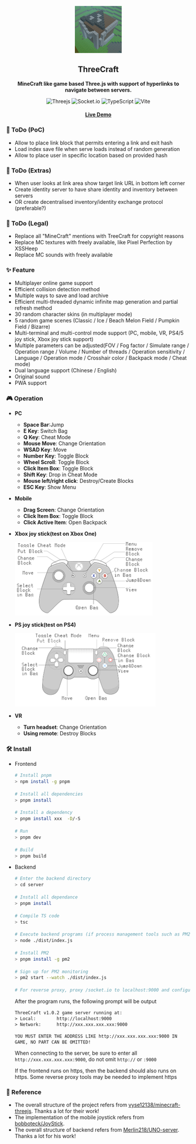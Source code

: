 <div align="center">
  <img src="./doc/img/logo.png" width="128" height="128"/>

  <h2>ThreeCraft</h2>

  <p>
    <strong>MineCraft like game based Three.js with support of hyperlinks to navigate between servers.</strong>
  </p>

  <p>
    <img alt="Threejs" src="https://img.shields.io/badge/Three.js-000000?style=flat-square&logo=Three.js&logoColor=white"/>
    <img alt="Socket.io" src="https://img.shields.io/badge/Socket.io-010101?style=flat-square&logo=Socket.io&logoColor=white"/>
    <img alt="TypeScript" src="https://img.shields.io/badge/TypeScript-3178C6?style=flat-square&logo=TypeScript&logoColor=white"/>
    <img alt="Vite" src="https://img.shields.io/badge/Vite-646CFF?style=flat-square&logo=Vite&logoColor=white"/>
  </p>

  <h4>
    <a href="https://mc.liukairui.me/en">Live Demo</a>
  </h4>
</div>

### 📝 ToDo (PoC)

- Allow to place link block that permits entering a link and exit hash
- Load index save file when serve loads instead of random generation
- Allow to place user in specific location based on provided hash

### 📝 ToDo (Extras)

- When user looks at link area show target link URL in bottom left corner
- Create identity server to have share identity and inventory between servers
- OR create decentralised inventory/identity exchange protocol (preferable?)

### 📝 ToDo (Legal)

- Replace all "MineCraft" mentions with TreeCraft for copyright reasons
- Replace MC textures with freely available, like Pixel Perfection by XSSHeep
- Replace MC sounds with freely available

### ✨ Feature

- Multiplayer online game support
- Efficient collision detection method
- Multiple ways to save and load archive
- Efficient multi-threaded dynamic infinite map generation and partial refresh method
- 30 random character skins (in multiplayer mode)
- 5 random game scenes (Classic / Ice / Beach Melon Field / Pumpkin Field / Bizarre)
- Multi-terminal and multi-control mode support (PC, mobile, VR, PS4/5 joy stick, Xbox joy stick support)
- Multiple parameters can be adjusted(FOV / Fog factor / Simulate range / Operation range / Volume / Number of threads / Operation sensitivity / Language / Operation mode / Crosshair color / Backpack mode / Cheat mode)
- Dual language support (Chinese / English)
- Original sound
- PWA support

### 🎮️ Operation

- **PC**

  - **Space Bar**:Jump
  - **E Key**: Switch Bag
  - **Q Key**: Cheat Mode
  - **Mouse Move**: Change Orientation
  - **WSAD Key**: Move
  - **Number Key**: Toggle Block
  - **Wheel Scroll**: Toggle Block
  - **Click Item Box**: Toggle Block
  - **Shift Key**: Drop in Cheat Mode
  - **Mouse left/right click**: Destroy/Create Blocks
  - **ESC Key**: Show Menu

- **Mobile**

  - **Drag Screen**: Change Orientation
  - **Click Item Box**: Toggle Block
  - **Click Active Item**: Open Backpack

- **Xbox joy stick(test on Xbox One)**

  <img src="./doc/img/xbox-en.png" height="200px"/>

- **PS joy stick(test on PS4)**

  <img src="./doc/img/ps-en.png" height="200px"/>

- **VR**
  - **Turn headset**: Change Orientation
  - **Using remote**: Destroy Blocks

### 🛠️ Install

- Frontend

  ```bash
  # Install pnpm
  > npm install -g pnpm

  # Install all dependencies
  > pnpm install

  # Install a dependency
  > pnpm install xxx  -D/-S

  # Run
  > pnpm dev

  # Build
  > pnpm build
  ```

- Backend

  ```bash
  # Enter the backend directory
  > cd server

  # Install all dependance
  > pnpm install

  # Compile TS code
  > tsc

  # Execute backend programs (if process management tools such as PM2 are not required)
  > node ./dist/index.js

  # Install PM2
  > pnpm install -g pm2

  # Sign up for PM2 monitoring
  > pm2 start --watch ./dist/index.js

  # For reverse proxy, proxy /socket.io to localhost:9000 and configure same-origin policy
  ```

  After the program runs, the following prompt will be output

  ```
  ThreeCraft v1.0.2 game server running at:
  > Local:        http://localhost:9000
  > Network:      http://xxx.xxx.xxx.xxx:9000

  YOU MUST ENTER THE ADDRESS LIKE http://xxx.xxx.xxx.xxx:9000 IN GAME, NO PART CAN BE OMITTED!
  ```

  When connecting to the server, be sure to enter all `http://xxx.xxx.xxx.xxx:9000`, do not omit `http://` or `:9000`

  If the frontend runs on https, then the backend should also runs on https. Some reverse proxy tools may be needed to implement https

### 🥰 Reference

- The overall structure of the project refers from [vyse12138/minecraft-threejs](https://github.com/vyse12138/minecraft-threejs). Thanks a lot for their work!
- The implementation of the mobile joystick refers from [bobboteck/JoyStick](https://github.com/bobboteck/JoyStick).
- The overall structure of backend refers from [Merlin218/UNO-server](https://github.com/Merlin218/UNO-server/). Thanks a lot for his work!
